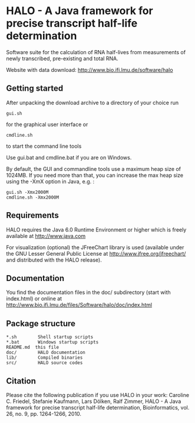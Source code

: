 HALO - A Java framework for precise transcript half-life determination
===============

Software suite for the calculation of RNA half-lives from measurements
of newly transcribed, pre-existing and total RNA.

Website with data download: http://www.bio.ifi.lmu.de/software/halo



Getting started
---------------
After unpacking the download archive to a directory of your choice run

	gui.sh 

for the graphical user interface or

	cmdline.sh 
	
to start the command line tools

Use gui.bat and cmdline.bat if you are on Windows.

By default, the GUI and commandline tools use a maximum heap size of 1024MB.
If you need more than that, you can increase the max heap size using the -XmX
option in Java, e.g. :

	gui.sh -Xmx2000M
	cmdline.sh -Xmx2000M


Requirements
------------
HALO requires the Java 6.0 Runtime Environment or higher which is freely 
available at http://www.java.com

For visualization (optional) the JFreeChart library is used (available 
under the GNU Lesser General Public License at http://www.jfree.org/jfreechart/
and distributed with the HALO release).



Documentation
-------------
You find the documentation files in the doc/ subdirectory (start with index.html)
or online at http://www.bio.ifi.lmu.de/files/Software/halo/doc/index.html 


Package structure
-----------------

	*.sh        Shell startup scripts
	*.bat       Windows startup scripts
	README.md  this file
	doc/        HALO documentation
	lib/        Compiled binaries
	src/        HALO source codes

Citation
-----------

Please cite the following publication if you use HALO in your work: Caroline C. Friedel, Stefanie Kaufmann, Lars Dölken, Ralf Zimmer, HALO - A Java framework for precise transcript half-life determination, Bioinformatics, vol. 26, no. 9, pp. 1264-1266, 2010. 
